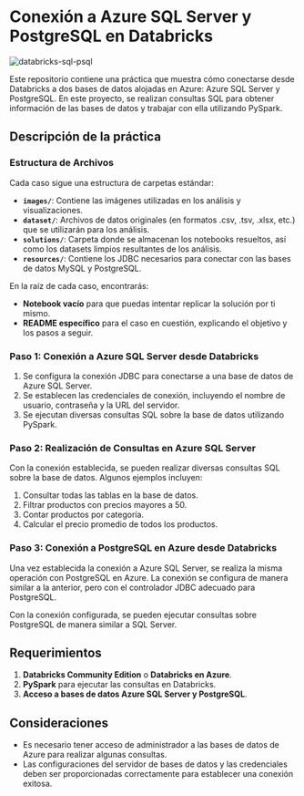 # Conexión a Azure SQL Server y PostgreSQL en Databricks
![databricks-sql-psql](https://github.com/user-attachments/assets/c5eb0982-92a8-4065-a686-5ad237c6f6bc)

Este repositorio contiene una práctica que muestra cómo conectarse desde Databricks a dos bases de datos alojadas en Azure: Azure SQL Server y PostgreSQL. En este proyecto, se realizan consultas SQL para obtener información de las bases de datos y trabajar con ella utilizando PySpark.

## Descripción de la práctica
### Estructura de Archivos

Cada caso sigue una estructura de carpetas estándar:

- **`images/`**: Contiene las imágenes utilizadas en los análisis y visualizaciones.
- **`dataset/`**: Archivos de datos originales (en formatos .csv, .tsv, .xlsx, etc.) que se utilizarán para los análisis.
- **`solutions/`**: Carpeta donde se almacenan los notebooks resueltos, así como los datasets limpios resultantes de los análisis.
- **`resources/`**: Contiene los JDBC necesarios para conectar con las bases de datos MySQL y PostgreSQL.
  
En la raíz de cada caso, encontrarás:
- **Notebook vacío** para que puedas intentar replicar la solución por ti mismo.
- **README específico** para el caso en cuestión, explicando el objetivo y los pasos a seguir.

### Paso 1: Conexión a Azure SQL Server desde Databricks

1. Se configura la conexión JDBC para conectarse a una base de datos de Azure SQL Server.
2. Se establecen las credenciales de conexión, incluyendo el nombre de usuario, contraseña y la URL del servidor.
3. Se ejecutan diversas consultas SQL sobre la base de datos utilizando PySpark.

### Paso 2: Realización de Consultas en Azure SQL Server

Con la conexión establecida, se pueden realizar diversas consultas SQL sobre la base de datos. Algunos ejemplos incluyen:

1. Consultar todas las tablas en la base de datos.
2. Filtrar productos con precios mayores a 50.
3. Contar productos por categoría.
4. Calcular el precio promedio de todos los productos.

### Paso 3: Conexión a PostgreSQL en Azure desde Databricks

Una vez establecida la conexión a Azure SQL Server, se realiza la misma operación con PostgreSQL en Azure. La conexión se configura de manera similar a la anterior, pero con el controlador JDBC adecuado para PostgreSQL.

Con la conexión configurada, se pueden ejecutar consultas sobre PostgreSQL de manera similar a SQL Server.

## Requerimientos

1. **Databricks Community Edition** o **Databricks en Azure**.
2. **PySpark** para ejecutar las consultas en Databricks.
3. **Acceso a bases de datos Azure SQL Server y PostgreSQL**.

## Consideraciones

- Es necesario tener acceso de administrador a las bases de datos de Azure para realizar algunas consultas.
- Las configuraciones del servidor de bases de datos y las credenciales deben ser proporcionadas correctamente para establecer una conexión exitosa.

